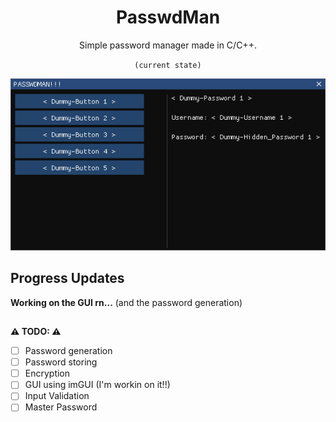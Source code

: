 <h1 align="center"> <b>PasswdMan</b> </h1>
<p align="center">Simple password manager made in C/C++.</p>
<p align="center">
  <code>(current state)</code>
</p>

<p align="center">
  <img src="PASSWDMAN-Curent-State.png">
</p>

## Progress Updates
**Working on the GUI rn...** (and the password generation)

## 
**⚠️ TODO: ⚠️**
<!-- Some Goals for the Project. -->
- [ ] Password generation
- [ ] Password storing
- [ ] Encryption
- [ ] GUI using imGUI (I'm workin on it!!)
- [ ] Input Validation
- [ ] Master Password
